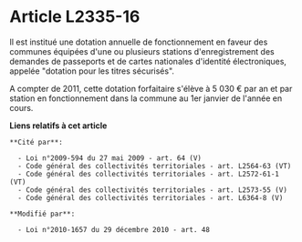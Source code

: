 # Article L2335-16

Il est institué une dotation annuelle de fonctionnement en faveur des communes équipées d'une ou plusieurs stations
d'enregistrement des demandes de passeports et de cartes nationales d'identité électroniques, appelée "dotation pour les
titres sécurisés".

A compter de 2011, cette dotation forfaitaire s'élève à 5 030 € par an et par station en fonctionnement dans la commune au
1er janvier de l'année en cours.

**Liens relatifs à cet article**

	**Cité par**:

	  - Loi n°2009-594 du 27 mai 2009 - art. 64 (V)
	  - Code général des collectivités territoriales - art. L2564-63 (VT)
	  - Code général des collectivités territoriales - art. L2572-61-1 (VT)
	  - Code général des collectivités territoriales - art. L2573-55 (V)
	  - Code général des collectivités territoriales - art. L6364-8 (V)

	**Modifié par**:

	  - Loi n°2010-1657 du 29 décembre 2010 - art. 48

